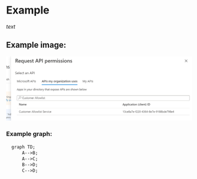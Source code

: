
# Example

_text_

## Example image:

![search](./resources/search-permission.png)

### Example graph:

```mermaid
  graph TD;
      A-->B;
      A-->C;
      B-->D;
      C-->D;
```
